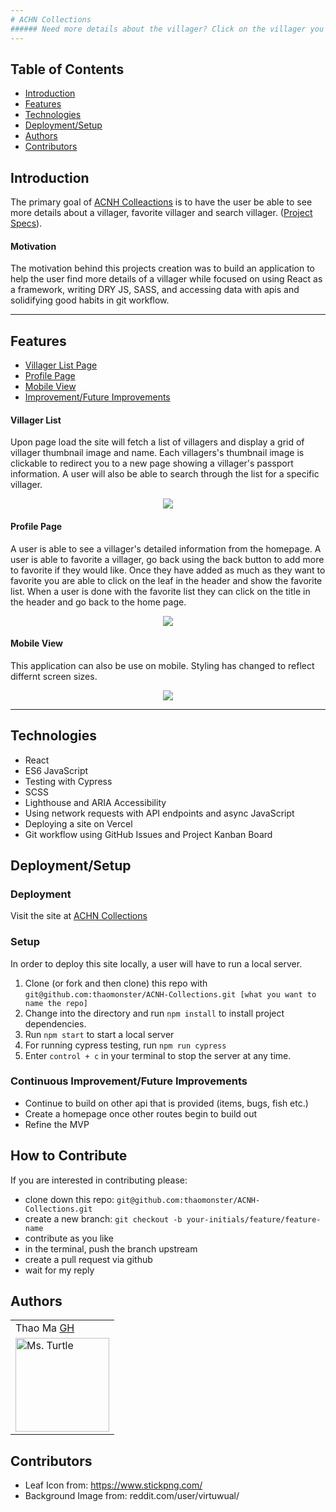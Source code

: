 ```yaml
---
# ACHN Collections
###### Need more details about the villager? Click on the villager you want and it will take you to a detailed page about the villager.
---
```

## Table of Contents
* [Introduction](#introduction)
* [Features](#features)
* [Technologies](#technologies)
* [Deployment/Setup](#deployment)
* [Authors](#authors)
* [Contributors](#contributors)


## Introduction
The primary goal of [ACNH Colleactions](git@github.com:thaomonster/ACNH-Collections.git) is to have the user be able to see more details about a villager, favorite villager and search villager. ([Project Specs](https://frontend.turing.io/projects/module-3/niche-audience.html)).

#### Motivation
The motivation behind this projects creation was to build an application to help the user find more details of a villager while  focused on using React as a framework, writing DRY JS, SASS, and accessing data with apis and solidifying good habits in git workflow.

---
## Features
* [Villager List Page](#villager-list)
* [Profile Page](#profile-page)
* [Mobile View](#mobile-view)
* [Improvement/Future Improvements](#Improvement/Future-Improvements)

#### Villager List
Upon page load the site will fetch a list of villagers and display a grid of villager thumbnail image and name. Each villagers's thumbnail image is clickable to redirect you to a new page showing a villager's passport information. A user will also be able to search through the list for a specific villager.

<p align = "center">
<img src="https://media.giphy.com/media/XKqLr7oq5kGL4juOtP/giphy.gif">
</p>

#### Profile Page
A user is able to see a villager's detailed information from the homepage. A user is able to favorite a villager, go back using the back button to add more to favorite if they would like. Once they have added as much as they want to favorite you are able to click on the leaf in the header and show the favorite list. When a user is done with the favorite list they can click on the title in the header and go back to the home page.

<p align = "center">
<img src="https://media.giphy.com/media/Wz1FobQabEvhsNGiBW/giphy.gif">
</p>

#### Mobile View
This application can also be use on mobile. Styling has changed to reflect differnt screen sizes.

<p align = "center">
<img src="https://media.giphy.com/media/G0r60AmPisI40c9QLI/giphy.gif">
</p>

---
## Technologies
 - React
 - ES6 JavaScript
 - Testing with Cypress
 - SCSS 
 - Lighthouse and ARIA Accessibility
 - Using network requests with API endpoints and async JavaScript
 - Deploying a site on Vercel
 - Git workflow using GitHub Issues and Project Kanban Board

## Deployment/Setup

### Deployment
Visit the site at [ACHN Collections](acnh-collections-k8s8aj2fa-thaomonster.vercel.app)

### Setup
In order to deploy this site locally, a user will have to run a local server.

  1. Clone (or fork and then clone) this repo with  `git@github.com:thaomonster/ACNH-Collections.git [what you want to name the repo]`
  2. Change into the directory and run `npm install` to install project dependencies.
  3. Run `npm start` to start a local server 
  5. For running cypress testing, run ```npm run cypress``` 
  6. Enter `control + c` in your terminal to stop the server at any time.

### Continuous Improvement/Future Improvements
  * Continue to build on other api that is provided (items, bugs, fish etc.)
  * Create a homepage once other routes begin to build out
  * Refine the MVP

## How to Contribute
If you are interested in contributing please:
- clone down this repo: `git@github.com:thaomonster/ACNH-Collections.git`
- create a new branch: `git checkout -b your-initials/feature/feature-name`
- contribute as you like
- in the terminal, push the branch upstream
- create a pull request via github
- wait for my reply

## Authors
<table>
    <tr>
        <td> Thao Ma <a href="https://github.com/thaomonster">GH</td>
 </tr>

<td><img src="https://avatars3.githubusercontent.com/u/67611512?s=400&u=ef3bac38d4f7d6d8a899d26ce1f0eb169f11bb9b&v=4" alt="Ms. Turtle"
 width="150" height="auto" /></td>
</table>

## Contributors
 * Leaf Icon from: https://www.stickpng.com/
 * Background Image from: reddit.com/user/virtuwual/